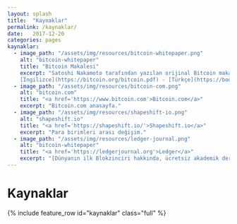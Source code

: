 ```yaml
---
layout: splash
title:  "Kaynaklar"
permalink: /kaynaklar/
date:   2017-12-20
categories: pages
kaynaklar:
  - image_path: "/assets/img/resources/bitcoin-whitepaper.png"
    alt: "bitcoin-whitepaper"
    title: "Bitcoin Makalesi"
    excerpt: "Satoshi Nakamoto tarafından yazılan orijinal Bitcoin makalesi.<br>
    [İngilizce](https://bitcoin.org/bitcoin.pdf) - [Türkçe](https://books.google.co.uk/books?id=ZpKyAwAAQBAJ&lpg=PA1&hl=tr&pg=PA1#v=onepage&q&f=false)"
  - image_path: "/assets/img/resources/bitcoin-com.png"
    alt: "bitcoin.com"
    title: "<a href='https://www.bitcoin.com'>Bitcoin.com</a>"
    excerpt: "Bitcoin.com anasayfa."
  - image_path: "/assets/img/resources/shapeshift-io.png"
    alt: "shapeshift.io"
    title: "<a href='https://shapeshift.io/'>Shapeshift.io</a>"
    excerpt: "Para birimleri arası değişim."
  - image_path: "/assets/img/resources/ledger-journal.png"
    alt: "bitcoin-whitepaper"
    title: "<a href='https://ledgerjournal.org'>Ledger</a>"
    excerpt: "[Dünyanın ilk Blokzinciri hakkında, ücretsiz akademik dergisi.](https://ledgerjournal.org)"
---
```


Kaynaklar
=========

{% include feature_row id="kaynaklar" class="full" %}
